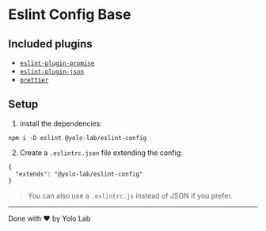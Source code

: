 # Eslint Config Base

## Included plugins

- [`eslint-plugin-promise`](https://www.npmjs.com/package/eslint-plugin-promise)
- [`eslint-plugin-json`](https://www.npmjs.com/package/eslint-plugin-json)
- [`prettier`](https://www.npmjs.com/package/prettier)

## Setup

1. Install the dependencies:
```
npm i -D eslint @yolo-lab/eslint-config
```

2. Create a `.eslintrc.json` file extending the config:
```
{
  "extends": "@yolo-lab/eslint-config"
}
```

> You can also use a `.eslintrc.js` instead of JSON if you prefer.

---

Done with ♥ by Yolo Lab